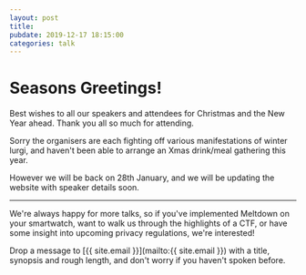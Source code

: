```yaml
---
layout: post
title:
pubdate: 2019-12-17 18:15:00
categories: talk
---
```


# Seasons Greetings!

Best wishes to all our speakers and attendees for Christmas and the New Year ahead. Thank you all so much for attending.

Sorry the organisers are each fighting off various manifestations of winter lurgi, and haven't been able to arrange an Xmas drink/meal gathering this year.

However we will be back on 28th January, and we will be updating the website with speaker details soon.

<hr>

We're always happy for more talks, so if you've implemented Meltdown on your smartwatch,
want to walk us through the highlights of a CTF, or have some insight into upcoming privacy
regulations, we're interested!

Drop a message to [{{ site.email }}](mailto:{{ site.email }}) with a title,
synopsis and rough length, and don't worry if you haven't spoken before.
